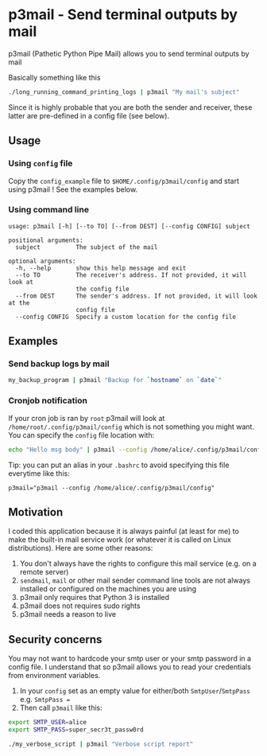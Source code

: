 # p3mail - Send terminal outputs by mail
p3mail (Pathetic Python Pipe Mail) allows you to send terminal outputs by mail

Basically something like this

``` bash
./long_running_command_printing_logs | p3mail "My mail's subject"
```

Since it is highly probable that you are both the sender and receiver, these latter are
pre-defined in a config file (see below).

## Usage

### Using `config` file

Copy the `config_example` file to `$HOME/.config/p3mail/config` and start using p3mail !
See the examples below.

### Using command line
```
usage: p3mail [-h] [--to TO] [--from DEST] [--config CONFIG] subject

positional arguments:
  subject          The subject of the mail

optional arguments:
  -h, --help       show this help message and exit
  --to TO          The receiver's address. If not provided, it will look at
                   the config file
  --from DEST      The sender's address. If not provided, it will look at the
                   config file
  --config CONFIG  Specify a custom location for the config file
```

## Examples

### Send backup logs by mail
``` bash
my_backup_program | p3mail "Backup for `hostname` on `date`"
```

### Cronjob notification
If your cron job is ran by `root` p3mail will look at `/home/root/.config/p3mail/config`
which is not something you might want. You can specify the `config` file location with:
``` bash
echo "Hello msg body" | p3mail --config /home/alice/.config/p3mail/config "My subject"
```

Tip: you can put an alias in your `.bashrc` to avoid specifying this file everytime
like this:
```
p3mail="p3mail --config /home/alice/.config/p3mail/config"
```

## Motivation

I coded this application because it is always painful (at least for me) to make
the built-in mail service work (or whatever it is called on Linux distributions).
Here are some other reasons:

  1. You don't always have the rights to configure this mail service (e.g. on
  a remote server)
  2. `sendmail`, `mail` or other mail sender command line tools are not
  always installed or configured on the machines you are using
  3. p3mail only requires that Python 3 is installed
  4. p3mail does not requires sudo rights
  5. p3mail needs a reason to live

## Security concerns

You may not want to hardcode your smtp user or your smtp password in a config file. I understand that so p3mail allows you to read your credentials from environment variables.

1. In your `config` set as an empty value for either/both `SmtpUser`/`SmtpPass` e.g. `SmtpPass = `
2. Then call `p3mail` like this:
```bash
export SMTP_USER=alice
export SMTP_PASS=super_secr3t_passw0rd

./my_verbose_script | p3mail "Verbose script report"
```
